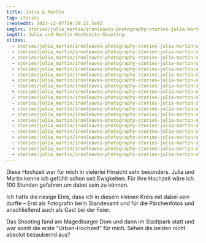 ```yaml
---
title: Julia & Martin
tag: stories
createdAt: 2021-12-07T19:30:22.549Z
imgSrc: stories/julia_martin/ironleaves-photography-stories-julia-martin.jpg
imgAlt: Julia und Martin Hochzeits-Shooting
slides:
  - stories/julia_martin/ironleaves-photography-stories-julia-martin-slider-blick-in-die-augen.jpg
  - stories/julia_martin/ironleaves-photography-stories-julia-martin-slider-braeutigam-blauer-anzug.jpg
  - stories/julia_martin/ironleaves-photography-stories-julia-martin-slider-braut-brautkleid-boho.jpg
  - stories/julia_martin/ironleaves-photography-stories-julia-martin-slider-braut-dom-magdeburg.jpg
  - stories/julia_martin/ironleaves-photography-stories-julia-martin-slider-brautpaar-laufend.jpg
  - stories/julia_martin/ironleaves-photography-stories-julia-martin-slider-bruecke-stadt.jpg
  - stories/julia_martin/ironleaves-photography-stories-julia-martin-slider-bruecke-urban.jpg
  - stories/julia_martin/ironleaves-photography-stories-julia-martin-slider-detail-ringe.jpg
  - stories/julia_martin/ironleaves-photography-stories-julia-martin-slider-dom-magdeburg.jpg
  - stories/julia_martin/ironleaves-photography-stories-julia-martin-slider-erster-tanz-abends.jpg
  - stories/julia_martin/ironleaves-photography-stories-julia-martin-slider-first-look.jpg
  - stories/julia_martin/ironleaves-photography-stories-julia-martin-slider-haendchen-halten.jpg
  - stories/julia_martin/ironleaves-photography-stories-julia-martin-slider-naehe-natuerlichkeit.jpg
  - stories/julia_martin/ironleaves-photography-stories-julia-martin-slider-natuerliche-braut-boho.jpg
  - stories/julia_martin/ironleaves-photography-stories-julia-martin-slider-sonnenuntergang-shooting.jpg
  - stories/julia_martin/ironleaves-photography-stories-julia-martin-slider-stadtpark.jpg
  - stories/julia_martin/ironleaves-photography-stories-julia-martin-slider-standesamt-magdeburg.jpg
  - stories/julia_martin/ironleaves-photography-stories-julia-martin-slider-tanzend-in-der-stadt.jpg
  - stories/julia_martin/ironleaves-photography-stories-julia-martin-slider-tradition-standesamt-herz-ausschneiden.jpg
  - stories/julia_martin/ironleaves-photography-stories-julia-martin-slider-ungestellt-ehrlich.jpg
---
```

Diese Hochzeit war für mich in vielerlei Hinsicht sehr besonders. Julia und Martin kenne ich gefühlt schon seit Ewigkeiten. Für ihre Hochzeit wäre ich 100 Stunden gefahren um dabei sein zu können.
<!--more-->
Ich hatte die riesige Ehre, dass ich in diesem kleinen Kreis mit dabei sein durfte – Erst als Fotografin beim Standesamt und für die Pärchenfotos und anschließend auch als Gast bei der Feier.

Das Shooting fand am Magedburger Dom und dann im Stadtpark statt und war somit die erste "Urban-Hochzeit" für mich. Sehen die beiden nicht absolut bezaubernd aus?
